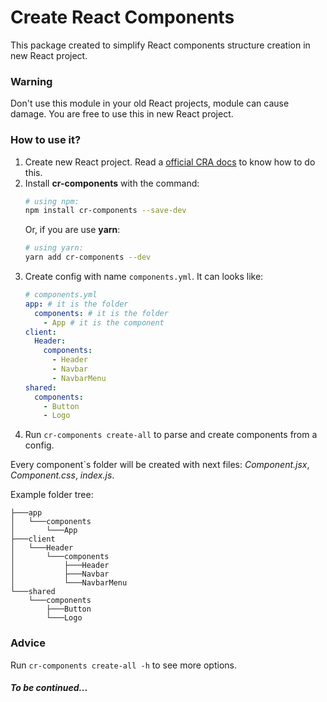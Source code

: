 # Create React Components

This package created to simplify React components structure creation in new React project.

### Warning
Don't use this module in your old React projects, module can cause damage.
You are free to use this in new React project.

### How to use it?
1. Create new React project. Read a [official CRA docs](https://github.com/facebook/create-react-app#creating-an-app) to know how to do this. 
2. Install **cr-components** with the command:
    ```sh
    # using npm:
    npm install cr-components --save-dev
    ```
    Or, if you are use **yarn**:
    ```sh
    # using yarn:
    yarn add cr-components --dev
    ```
3. Create config with name `components.yml`. It can looks like:
    ```yaml
   # components.yml
    app: # it is the folder
      components: # it is the folder
        - App # it is the component
    client:
      Header:
        components:
          - Header
          - Navbar
          - NavbarMenu
    shared:
      components:
        - Button
        - Logo
    ```
4. Run `cr-components create-all` to parse and create components from a config.

Every component`s folder will be created with next files: _Component.jsx_, _Component.css_, _index.js_.

Example folder tree:
```
├───app
│   └───components
│       └───App
├───client
│   └───Header
│       └───components
│           ├───Header
│           ├───Navbar
│           └───NavbarMenu
└───shared
    └───components
        ├───Button
        └───Logo

```

### Advice
Run ```cr-components create-all -h``` to see more options.

##### To be continued...